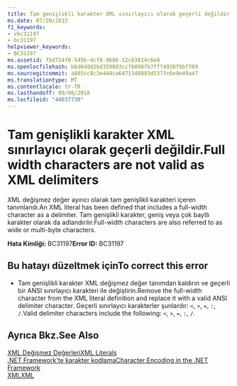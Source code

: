 ```yaml
---
title: Tam genişlikli karakter XML sınırlayıcı olarak geçerli değildir.
ms.date: 07/20/2015
f1_keywords:
- vbc31197
- bc31197
helpviewer_keywords:
- BC31197
ms.assetid: f5d724f8-545b-4cf8-9606-12c63814c6e8
ms.openlocfilehash: b6d6ddd2bd359803ccfb096fb7fff4910f9bf769
ms.sourcegitcommit: a885cc8c3e444ca6471348893d5373c6e9e49a47
ms.translationtype: MT
ms.contentlocale: tr-TR
ms.lasthandoff: 09/06/2018
ms.locfileid: "44037730"
---
```

# <a name="full-width-characters-are-not-valid-as-xml-delimiters"></a><span data-ttu-id="8dedc-102">Tam genişlikli karakter XML sınırlayıcı olarak geçerli değildir.</span><span class="sxs-lookup"><span data-stu-id="8dedc-102">Full width characters are not valid as XML delimiters</span></span>
<span data-ttu-id="8dedc-103">XML değişmez değer ayırıcı olarak tam genişlikli karakteri içeren tanımlandı.</span><span class="sxs-lookup"><span data-stu-id="8dedc-103">An XML literal has been defined that includes a full-width character as a delimiter.</span></span> <span data-ttu-id="8dedc-104">Tam genişlikli karakter, geniş veya çok baytlı karakter olarak da adlandırılır.</span><span class="sxs-lookup"><span data-stu-id="8dedc-104">Full-width characters are also referred to as wide or multi-byte characters.</span></span>  
  
 <span data-ttu-id="8dedc-105">**Hata Kimliği:** BC31197</span><span class="sxs-lookup"><span data-stu-id="8dedc-105">**Error ID:** BC31197</span></span>  
  
## <a name="to-correct-this-error"></a><span data-ttu-id="8dedc-106">Bu hatayı düzeltmek için</span><span class="sxs-lookup"><span data-stu-id="8dedc-106">To correct this error</span></span>  
  
-   <span data-ttu-id="8dedc-107">Tam genişlikli karakter XML değişmez değer tanımdan kaldırın ve geçerli bir ANSI sınırlayıcı karakteri ile değiştirin.</span><span class="sxs-lookup"><span data-stu-id="8dedc-107">Remove the full-width character from the XML literal definition and replace it with a valid ANSI delimiter character.</span></span> <span data-ttu-id="8dedc-108">Geçerli sınırlayıcı karakterler şunlardır: `<`, `>`, `=`, `:`, `/`.</span><span class="sxs-lookup"><span data-stu-id="8dedc-108">Valid delimiter characters include the following: `<`, `>`, `=`, `:`, `/`.</span></span>  
  
## <a name="see-also"></a><span data-ttu-id="8dedc-109">Ayrıca Bkz.</span><span class="sxs-lookup"><span data-stu-id="8dedc-109">See Also</span></span>  
 [<span data-ttu-id="8dedc-110">XML Değişmez Değerleri</span><span class="sxs-lookup"><span data-stu-id="8dedc-110">XML Literals</span></span>](../../visual-basic/language-reference/xml-literals/index.md)  
 [<span data-ttu-id="8dedc-111">.NET Framework'te karakter kodlama</span><span class="sxs-lookup"><span data-stu-id="8dedc-111">Character Encoding in the .NET Framework</span></span>](https://msdn.microsoft.com/library/bf6d9823-4c2d-48af-b280-919c5af66ae9)  
 [<span data-ttu-id="8dedc-112">XML</span><span class="sxs-lookup"><span data-stu-id="8dedc-112">XML</span></span>](../../visual-basic/programming-guide/language-features/xml/index.md)
